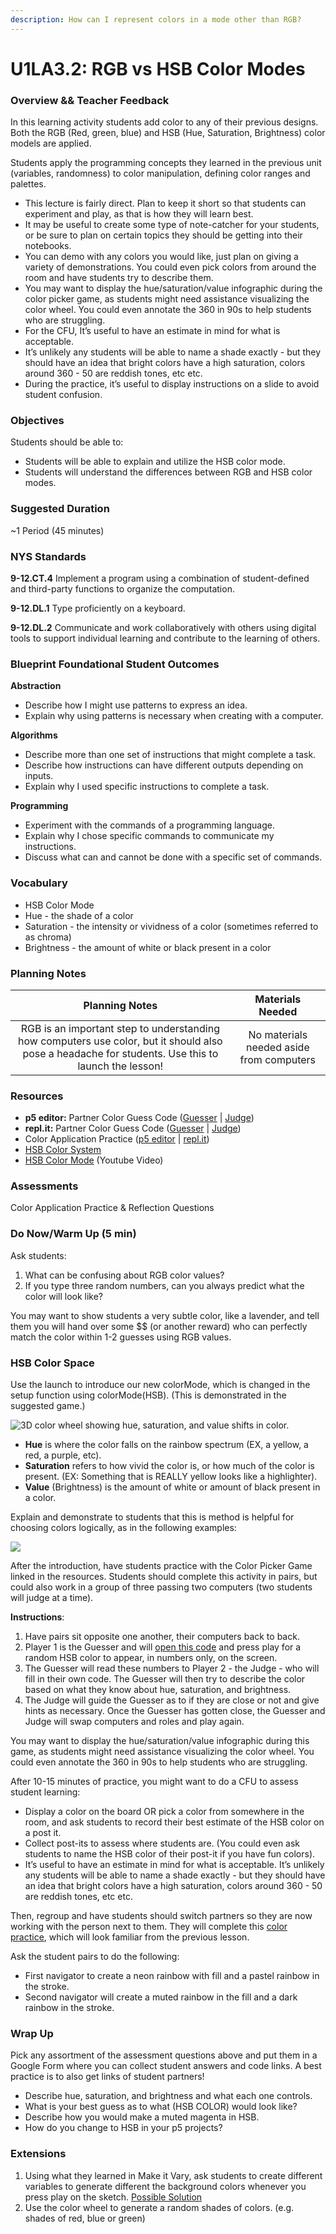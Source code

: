 ```yaml
---
description: How can I represent colors in a mode other than RGB?
---
```


# U1LA3.2: RGB vs HSB Color Modes

### Overview && Teacher Feedback

In this learning activity students add color to any of their previous designs. Both the RGB (Red, green, blue) and HSB (Hue, Saturation, Brightness) color models are applied.

Students apply the programming concepts they learned in the previous unit (variables, randomness) to color manipulation, defining color ranges and palettes.

* This lecture is fairly direct. Plan to keep it short so that students can experiment and play, as that is how they will learn best.
* It may be useful to create some type of note-catcher for your students, or be sure to plan on certain topics they should be getting into their notebooks.
* You can demo with any colors you would like, just plan on giving a variety of demonstrations. You could even pick colors from around the room and have students try to describe them.
* You may want to display the hue/saturation/value infographic during the color picker game, as students might need assistance visualizing the color wheel. You could even annotate the 360 in 90s to help students who are struggling.
* For the CFU, It’s useful to have an estimate in mind for what is acceptable.
* It’s unlikely any students will be able to name a shade exactly - but they should have an idea that bright colors have a high saturation, colors around 360 - 50 are reddish tones, etc etc.
* During the practice, it’s useful to display instructions on a slide to avoid student confusion.

### Objectives

Students should be able to:

* Students will be able to explain and utilize the HSB color mode.
* Students will understand the differences between RGB and HSB color modes.

### Suggested Duration

\~1 Period (45 minutes)

### NYS Standards

**9-12.CT.4** Implement a program using a combination of student-defined and third-party functions to organize the computation.

**9-12.DL.1** Type proficiently on a keyboard.

**9-12.DL.2** Communicate and work collaboratively with others using digital tools to support individual learning and contribute to the learning of others.

### Blueprint Foundational Student Outcomes

**Abstraction**

* Describe how I might use patterns to express an idea.
* Explain why using patterns is necessary when creating with a computer.

**Algorithms**

* Describe more than one set of instructions that might complete a task.
* Describe how instructions can have different outputs depending on inputs.
* Explain why I used specific instructions to complete a task.

**Programming**

* Experiment with the commands of a programming language.
* Explain why I chose specific commands to communicate my instructions.
* Discuss what can and cannot be done with a specific set of commands.

### Vocabulary

* HSB Color Mode
* Hue - the shade of a color
* Saturation - the intensity or vividness of a color (sometimes referred to as chroma)
* Brightness - the amount of white or black present in a color

### Planning Notes

|                                                                   Planning Notes                                                                   |             Materials Needed             |
| :------------------------------------------------------------------------------------------------------------------------------------------------: | :--------------------------------------: |
| RGB is an important step to understanding how computers use color, but it should also pose a headache for students. Use this to launch the lesson! | No materials needed aside from computers |

### Resources

* **p5 editor:** Partner Color Guess Code ([Guesser](https://editor.p5js.org/cs4all/sketches/Hk-F\_ghXm) | [Judge](https://editor.p5js.org/cs4all/sketches/By4eFxnm7))
* **repl.it:** Partner Color Guess Code ([Guesser](https://replit.com/@qrtnycs4all/U1LA32-Partner-Color-Guesser-GUESSER#script.js) | [Judge](https://replit.com/@qrtnycs4all/U1LA32-Partner-Color-Guess-Code-JUDGE#script.js))
* Color Application Practice ([p5 editor](https://editor.p5js.org/cs4all/sketches/rJ31kZ3QQ) | [repl.it](https://replit.com/@qrtnycs4all/U1LA32-HSB-Color-Partner-Practice#script.js))
* [HSB Color System](https://learnui.design/blog/the-hsb-color-system-practicioners-primer.html)
* [HSB Color Mode](https://youtu.be/lt1lDp2aFLQ) (Youtube Video)

### Assessments

Color Application Practice & Reflection Questions

### Do Now/Warm Up (5 min)

Ask students:

1. What can be confusing about RGB color values?
2. If you type three random numbers, can you always predict what the color will look like?

You may want to show students a very subtle color, like a lavender, and tell them you will hand over some \$$ (or another reward) who can perfectly match the color within 1-2 guesses using RGB values.

### HSB Color Space

Use the launch to introduce our new colorMode, which is changed in the setup function using colorMode(HSB). (This is demonstrated in the suggested game.)

![3D color wheel showing hue, saturation, and value shifts in color.](<../.gitbook/assets/Screen Shot 2021-10-18 at 3.05.15 PM.png>)

* **Hue** is where the color falls on the rainbow spectrum (EX, a yellow, a red, a purple, etc).
* **Saturation** refers to how vivid the color is, or how much of the color is present. (EX: Something that is REALLY yellow looks like a highlighter).
* **Value** (Brightness) is the amount of white or amount of black present in a color.

Explain and demonstrate to students that this is method is helpful for choosing colors logically, as in the following examples:

![](<../.gitbook/assets/Screen Shot 2021-10-18 at 3.07.15 PM.png>)

After the introduction, have students practice with the Color Picker Game linked in the resources. Students should complete this activity in pairs, but could also work in a group of three passing two computers (two students will judge at a time).

**Instructions**:

1. Have pairs sit opposite one another, their computers back to back.
2. Player 1 is the Guesser and will [open this code](https://editor.p5js.org/cs4all/sketches/Hk-F\_ghXm) and press play for a random HSB color to appear, in numbers only, on the screen.
3. The Guesser will read these numbers to Player 2 - the Judge - who will fill in their own code. The Guesser will then try to describe the color based on what they know about hue, saturation, and brightness.
4. The Judge will guide the Guesser as to if they are close or not and give hints as necessary. Once the Guesser has gotten close, the Guesser and Judge will swap computers and roles and play again.

You may want to display the hue/saturation/value infographic during this game, as students might need assistance visualizing the color wheel. You could even annotate the 360 in 90s to help students who are struggling.

After 10-15 minutes of practice, you might want to do a CFU to assess student learning:

* Display a color on the board OR pick a color from somewhere in the room, and ask students to record their best estimate of the HSB color on a post it.
* Collect post-its to assess where students are. (You could even ask students to name the HSB color of their post-it if you have fun colors).
* It’s useful to have an estimate in mind for what is acceptable. It’s unlikely any students will be able to name a shade exactly - but they should have an idea that bright colors have a high saturation, colors around 360 - 50 are reddish tones, etc etc.

Then, regroup and have students should switch partners so they are now working with the person next to them. They will complete this [color practice](http://alpha.editor.p5js.org/SEP/sketches/rJ31kZ3QQ), which will look familiar from the previous lesson.

Ask the student pairs to do the following:

* First navigator to create a neon rainbow with fill and a pastel rainbow in the stroke.
* Second navigator will create a muted rainbow in the fill and a dark rainbow in the stroke.

### Wrap Up

Pick any assortment of the assessment questions above and put them in a Google Form where you can collect student answers and code links. A best practice is to also get links of student partners!

* Describe hue, saturation, and brightness and what each one controls.
* What is your best guess as to what (HSB COLOR) would look like?
* Describe how you would make a muted magenta in HSB.
* How do you change to HSB in your p5 projects?

### Extensions

1. Using what they learned in Make it Vary, ask students to create different variables to generate different the background colors whenever you press play on the sketch. [Possible Solution](http://editor.p5js.org/cs4all/sketches/rJJiKCnVm)
2. Use the color wheel to generate a random shades of colors. (e.g. shades of red, blue or green)
